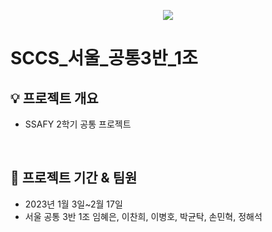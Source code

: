 
<p align="center">
  <img src="https://capsule-render.vercel.app/api?type=wave&color=86B9FF&height=200&section=header&text=SCCS&fontSize=60" />
</p>

# SCCS_서울_공통3반_1조


## 💡 프로젝트 개요
- SSAFY 2학기 공통 프로젝트

<br>

## 📆  프로젝트 기간 & 팀원

- 2023년 1월 3일~2월 17일
- 서울 공통 3반 1조 임혜은, 이찬희, 이병호, 박균탁, 손민혁, 정해석

<br>

